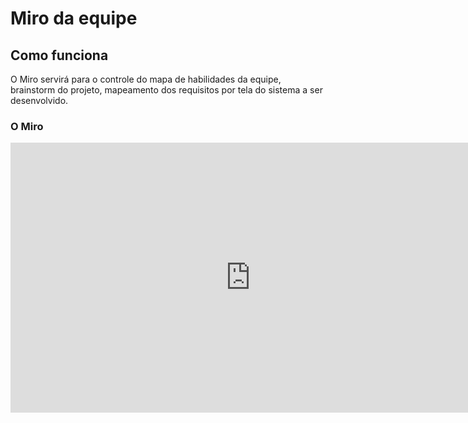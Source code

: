 # Miro da equipe

## Como funciona

O Miro servirá para o controle do mapa de habilidades da equipe, brainstorm do projeto, mapeamento dos requisitos por tela do sistema a ser desenvolvido.

### O Miro

<iframe width="768" height="432" src="https://miro.com/app/live-embed/uXjVKd3-q78=/?moveToViewport=2186,-1886,3484,3683&embedId=128974553648" frameborder="0" scrolling="no" allow="fullscreen; clipboard-read; clipboard-write" allowfullscreen></iframe>
